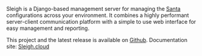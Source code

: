 Sleigh is a Django-based management server for managing the [Santa](https://northpole.dev/) configurations across your environment.  It combines a highly performant server-client communication platform with a simple to use web interface for easy management and reporting.

This project and the latest release is available on [Github](https://github.com/clreinki/sleigh).
Documentation site: [Sleigh.cloud](https://sleigh.cloud)